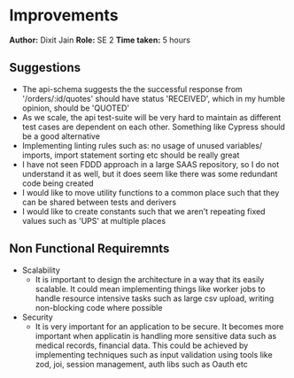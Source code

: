 # Improvements

**Author:** Dixit Jain
**Role:** SE 2
**Time taken:** 5 hours

## Suggestions
* The api-schema suggests the the successful response from '/orders/:id/quotes' should have status 'RECEIVED', which in my humble opinion, should be 'QUOTED'
* As we scale, the api test-suite will be very hard to maintain as different test cases are dependent on each other. Something like Cypress should be a good alternative 
* Implementing linting rules such as: no usage of unused variables/ imports, import statement sorting etc should be really great
* I have not seen FDDD approach in a large SAAS repository, so I do not understand it as well, but it does seem like there was some redundant code being created
* I would like to move utility functions to a common place such that they can be shared between tests and derivers
* I would like to create constants such that we aren't repeating fixed values such as 'UPS' at multiple places

## Non Functional Requiremnts
* Scalability
    *  It is important to design the architecture in a way that its easily scalable. It could mean implementing things like worker jobs to handle resource intensive tasks such as large csv upload, writing non-blocking code where possible
* Security
    * It is very important for an application to be secure. It becomes more important when applicatin is handling more sensitive data such as medical records, financial data. This could be achieved by implementing techniques such as input validation using tools like zod, joi, session management, auth libs such as Oauth etc